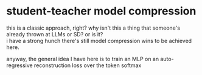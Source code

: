 # student-teacher model compression

this is a classic approach, right? why isn't this a thing that someone's already thrown at LLMs or SD? or is it?  
i have a strong hunch there's still model compression wins to be achieved here.


anyway, the general idea I have here is to train an MLP on an auto-regressive reconstruction loss over the token softmax
